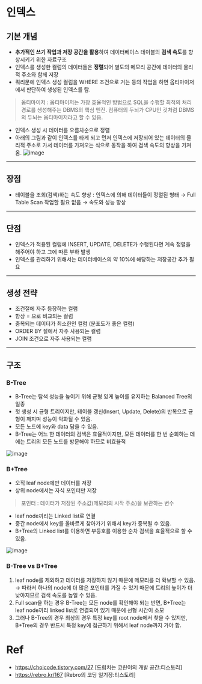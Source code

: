 # 인덱스

## 기본 개념
- **추가적인 쓰기 작업과 저장 공간을 활용**하여 데이터베이스 테이블의 **검색 속도**를 향상시키기 위한 자료구조
- 인덱스를 생성한 컬럼의 데이터들은 **정렬**되어 별도의 메모리 공간에 데이터의 물리적 주소와 함께 저장
-  쿼리문에 인덱스 생성 컬럼을 WHERE 조건으로 거는 등의 작업을 하면 옵티마이저에서 판단하여 생성된 인덱스를 탐.
> 옵티마이저 : 옵티마이저는 가장 효율적인 방법으로 SQL을 수행할 최적의 처리 경로를 생성해주는 DBMS의 핵심 엔진. 컴퓨터의 두뇌가 CPU인 것처럼 DBMS의 두뇌는 옵티마이저라고 할 수 있음.
- 인덱스 생성 시 데이터를 오름차순으로 정렬
- 아래의 그림과 같이 인덱스를 타게 되고 먼저 인덱스에 저장되어 있는 데이터의 물리적 주소로 가서 데이터를 가져오는 식으로 동작을 하여 검색 속도의 향상을 가져옴.
![image](https://user-images.githubusercontent.com/66233687/197685697-ce433134-4503-4e3e-a6af-c6383911ecad.png)

***

## 장점
- 테이블을 조회(검색)하는 속도 향상 : 인덱스에 의해 데이터들이 정렬된 형태 → Full Table Scan 작업할 필요 없음 → 속도와 성능 향상

***

## 단점
- 인덱스가 적용된 컬럼에 INSERT, UPDATE, DELETE가 수행된다면 계속 정렬을 해주어야 하고 그에 따른 부하 발생
- 인덱스를 관리하기 위해서는 데이터베이스의 약 10%에 해당하는 저장공간 추가 필요

***

## 생성 전략
- 조건절에 자주 등장하는 컬럼
- 항상 = 으로 비교되는 컬럼
- 중복되는 데이터가 최소한인 컬럼 (분포도가 좋은 컬럼)
- ORDER BY 절에서 자주 사용되는 컬럼
- JOIN 조건으로 자주 사용되는 컬럼

***

## 구조

### B-Tree
- B-Tree는 탐색 성능을 높이기 위해 균형 있게 높이를 유지하는 Balanced Tree의 일종
- 첫 생성 시 균형 트리이지만, 테이블 갱신(Insert, Update, Delete)의 반복으로 균형이 깨지며 성능이 악화될 수 있음.
- 모든 노드에 key와 data 담을 수 있음.
- B-Tree는 어느 한 데이터의 검색은 효율적이지만, 모든 데이터를 한 번 순회하는 데에는 트리의 모든 노드를 방문해야 하므로 비효율적

![image](https://user-images.githubusercontent.com/66233687/197695779-1af3403f-5c97-4e0c-ae24-9eff2d039395.png)

### B+Tree
- 오직 leaf node에만 데이터를 저장
- 상위 node에서는 자식 포인터만 저장
> 포인터 : 데이터가 저장된 주소값(메모리의 시작 주소)을 보관하는 변수
- leaf node끼리는 Linked list로 연결
- 중간 node에서 key를 올바르게 찾아가기 위해서 key가 중복될 수 있음.
- B+Tree의 Linked list를 이용하면 부등호를 이용한 순차 검색을 효율적으로 할 수 있음.

![image](https://user-images.githubusercontent.com/66233687/197695801-b0706d6f-8d60-4959-9e3a-74e22aac019e.png)


### B-Tree vs B+Tree
1. leaf node를 제외하고 데이터를 저장하지 않기 때문에 메모리를 더 확보할 수 있음. → 따라서 하나의 node에 더 많은 포인터를 가질 수 있기 때문에 트리의 높이가 더 낮아지므로 검색 속도를 높일 수 있음.
2. Full scan을 하는 경우 B-Tree는 모든 node를 확인해야 되는 반면, B+Tree는 leaf node끼리 linked list로 연결되어 있기 때문에 선형 시간이 소모
3. 그러나 B-Tree의 경우 최상의 경우 특정 key를 root node에서 찾을 수 있지만, B+Tree의 경우 반드시 특정 key에 접근하기 위해서 leaf node까지 가야 함.
 

# Ref
- https://choicode.tistory.com/27 [드럼치는 코린이의 개발 공간:티스토리]
- https://rebro.kr/167 [Rebro의 코딩 일기장:티스토리]
